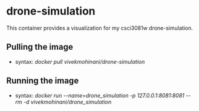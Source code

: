 # drone-simulation
This container provides a visualization for my csci3081w drone-simulation.

## Pulling the image
* syntax: *docker pull vivekmohinani/drone-simulation*

## Running the image
* syntax: *docker run --name=drone_simulation -p 127.0.0.1:8081:8081 --rm -d vivekmohinani/drone_simulation*
